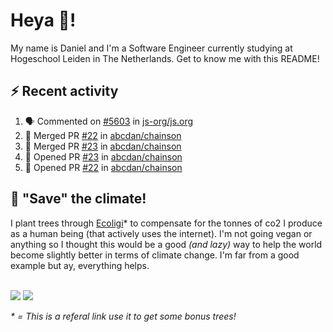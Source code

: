 # Heya 👋!

My name is Daniel and I'm a Software Engineer currently studying at Hogeschool Leiden in The Netherlands. Get to know me with this README!


## ⚡ Recent activity
<!--START_SECTION:activity-->
1. 🗣 Commented on [#5603](https://github.com/js-org/js.org/issues/5603) in [js-org/js.org](https://github.com/js-org/js.org)
2. 🎉 Merged PR [#22](https://github.com/abcdan/chainson/pull/22) in [abcdan/chainson](https://github.com/abcdan/chainson)
3. 🎉 Merged PR [#23](https://github.com/abcdan/chainson/pull/23) in [abcdan/chainson](https://github.com/abcdan/chainson)
4. 💪 Opened PR [#23](https://github.com/abcdan/chainson/pull/23) in [abcdan/chainson](https://github.com/abcdan/chainson)
5. 💪 Opened PR [#22](https://github.com/abcdan/chainson/pull/22) in [abcdan/chainson](https://github.com/abcdan/chainson)
<!--END_SECTION:activity-->

## 🌳 "Save" the climate!
I plant trees through <a href="https://ecologi.com/lngzl?r=6005cc57f70194001deaedfa">Ecoligi</a>* to compensate for the tonnes of co2 I produce as a human being (that actively uses the internet). I'm not going vegan or anything so I thought this would be a good _(and lazy)_ way to help the world become slightly better in terms of climate change. I'm far from a good example but ay, everything helps.

<br><a href="https://ecologi.com/lngzl?r=6005cc57f70194001deaedfa"><img src="https://img.shields.io/ecologi/trees/lngzl"></a> <a href="https://ecologi.com/lngzl?r=6005cc57f70194001deaedfa"><img src="https://img.shields.io/ecologi/carbon/lngzl"></a>



_\* = This is a referal link use it to get some bonus trees!_
